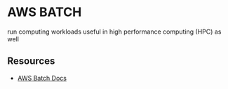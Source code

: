 # AWS BATCH
run computing workloads
useful in high performance computing (HPC) as well

## Resources
- [AWS Batch Docs](https://docs.aws.amazon.com/batch/latest/userguide/what-is-batch.html)

